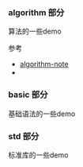 
### algorithm 部分
算法的一些demo

参考
* [algorithm-note](http://github.com/dairongpeng/algorithm-note)
*     

### basic 部分
基础语法的一些demo

### std 部分
标准库的一些demo
